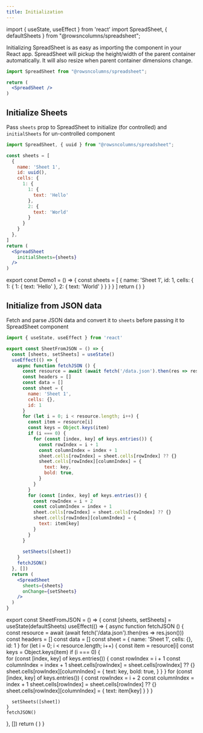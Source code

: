 ```yaml
---
title: Initialization
---
```

import { useState, useEffect } from 'react'
import SpreadSheet, { defaultSheets } from "@rowsncolumns/spreadsheet";

Initializing SpreadSheet is as easy as importing the component in your React app. SpreadSheet will pickup the height/width of the parent container automatically. It will also resize when parent container dimensions change.

```jsx
import SpreadSheet from "@rowsncolumns/spreadsheet";

return (
  <SpreadSheet />
)
```

<SpreadSheet />

## Initialize Sheets

Pass `sheets` prop to SpreadSheet to initialize (for controlled) and `initialSheets` for un-controlled component

```jsx
import SpreadSheet, { uuid } from "@rowsncolumns/spreadsheet";

const sheets = [
  {
    name: 'Sheet 1',
    id: uuid(),
    cells: {
      1: {
        1: {
          text: 'Hello'
        },
        2: {
          text: 'World'
        }
      }
    }
  },
]
return (
  <SpreadSheet
    initialSheets={sheets}
  />
)
```

export const Demo1 = ()  => {
  const sheets = [
    {
      name: 'Sheet 1',
      id: 1,
      cells: {
        1: {
          1: {
            text: 'Hello'
          },
          2: {
            text: 'World'
          }
        }
      }
    }
  ]
  return (
    <SpreadSheet
      initialSheets={sheets}
    />
  )
}

<Demo1 />


## Initialize from JSON data

Fetch and parse JSON data and convert it to `sheets` before passing it to SpreadSheet component

```jsx
import { useState, useEffect } from 'react'

export const SheetFromJSON = () => {
  const [sheets, setSheets] = useState()
  useEffect(() => {
    async function fetchJSON () {
      const resource = await (await fetch('/data.json').then(res => res.json()))
      const headers = []
      const data = []
      const sheet = {
        name: 'Sheet 1',
        cells: {},
        id: 1
      }
      for (let i = 0; i < resource.length; i++) {
        const item = resource[i]
        const keys = Object.keys(item)
        if (i === 0) {          
          for (const [index, key] of keys.entries()) {
            const rowIndex = i + 1
            const columnIndex = index + 1
            sheet.cells[rowIndex] = sheet.cells[rowIndex] ?? {}
            sheet.cells[rowIndex][columnIndex] = {
              text: key,
              bold: true,
            }
          }
        }
        for (const [index, key] of keys.entries()) {
          const rowIndex = i + 2
          const columnIndex = index + 1
          sheet.cells[rowIndex] = sheet.cells[rowIndex] ?? {}
          sheet.cells[rowIndex][columnIndex] = {
            text: item[key]
          }
        }
      }
      
      setSheets([sheet])
    }
    fetchJSON()
  }, [])
  return (
    <SpreadSheet
      sheets={sheets}
      onChange={setSheets}
    />
  )
}
```


export const SheetFromJSON = () => {
  const [sheets, setSheets] = useState(defaultSheets)
  useEffect(() => {
    async function fetchJSON () {
      const resource = await (await fetch('/data.json').then(res => res.json()))
      const headers = []
      const data = []
      const sheet = {
        name: 'Sheet 1',
        cells: {},
        id: 1
      }
      for (let i = 0; i < resource.length; i++) {
        const item = resource[i]
        const keys = Object.keys(item)
        if (i === 0) {          
          for (const [index, key] of keys.entries()) {
            const rowIndex = i + 1
            const columnIndex = index + 1
            sheet.cells[rowIndex] = sheet.cells[rowIndex] ?? {}
            sheet.cells[rowIndex][columnIndex] = {
              text: key,
              bold: true,
            }
          }
        }
        for (const [index, key] of keys.entries()) {
          const rowIndex = i + 2
          const columnIndex = index + 1
          sheet.cells[rowIndex] = sheet.cells[rowIndex] ?? {}
          sheet.cells[rowIndex][columnIndex] = {
            text: item[key]
          }
        }
      }
      
      setSheets([sheet])
    }
    fetchJSON()
  }, [])
  return (
    <SpreadSheet
      sheets={sheets}
      onChange={setSheets}
    />
  )
}

<SheetFromJSON />